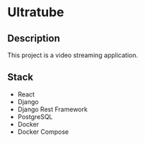 # Ultratube

## Description

This project is a video streaming application.

## Stack

- React
- Django
- Django Rest Framework
- PostgreSQL
- Docker
- Docker Compose
